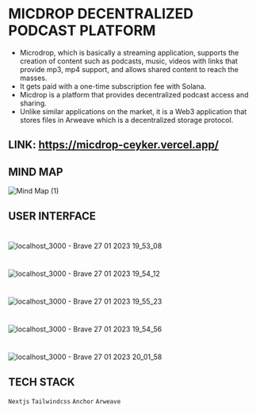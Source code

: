 # MICDROP DECENTRALIZED PODCAST PLATFORM
* Microdrop, which is basically a streaming application, supports the creation of content such as podcasts, music, videos with links that provide mp3, mp4 support, and allows shared content to reach the masses.
* It gets paid with a one-time subscription fee with Solana.
* Micdrop is a platform that provides decentralized podcast access and sharing.
* Unlike similar applications on the market, it is a Web3 application that stores files in Arweave which is a decentralized storage protocol.

## LINK: https://micdrop-ceyker.vercel.app/

## MIND MAP 
![Mind Map (1)](https://user-images.githubusercontent.com/74090818/215327756-e4cbc0da-a4ef-4661-9072-552f72a7acb7.jpg)

## USER INTERFACE
# 
![localhost_3000 - Brave 27 01 2023 19_53_08](https://user-images.githubusercontent.com/74090818/215327233-a2516e03-54c2-4959-8ed1-1e5f96187089.png)
#
![localhost_3000 - Brave 27 01 2023 19_54_12](https://user-images.githubusercontent.com/74090818/215327243-2b456fe4-d9c6-4c5e-994f-4962c9c61a3d.png)
#
![localhost_3000 - Brave 27 01 2023 19_55_23](https://user-images.githubusercontent.com/74090818/215327256-540fdbdc-9b50-489b-802a-a00220e594ac.png)
#
![localhost_3000 - Brave 27 01 2023 19_54_56](https://user-images.githubusercontent.com/74090818/215327280-09697b68-7c23-4052-a7aa-353fcc7cf63f.png)
#
![localhost_3000 - Brave 27 01 2023 20_01_58](https://user-images.githubusercontent.com/74090818/215327284-49694ea4-641d-4fa2-89a9-99629d42710e.png)

## TECH STACK 
`Nextjs` `Tailwindcss` `Anchor` `Arweave`   


